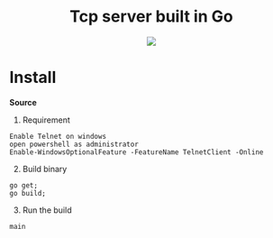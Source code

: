 <h1 align="center">Tcp server built in Go</h1>

<div align="center">
  <p><img src="https://storage.googleapis.com/buildship-vos7yw-europe-west1/uploaded-files/ftdptel.gif"></p>
</div>

# Install

**Source**

1. Requirement

```
Enable Telnet on windows
open powershell as administrator
Enable-WindowsOptionalFeature -FeatureName TelnetClient -Online
```

2. Build binary

```
go get;
go build;
```

3. Run the build

```
main
```

